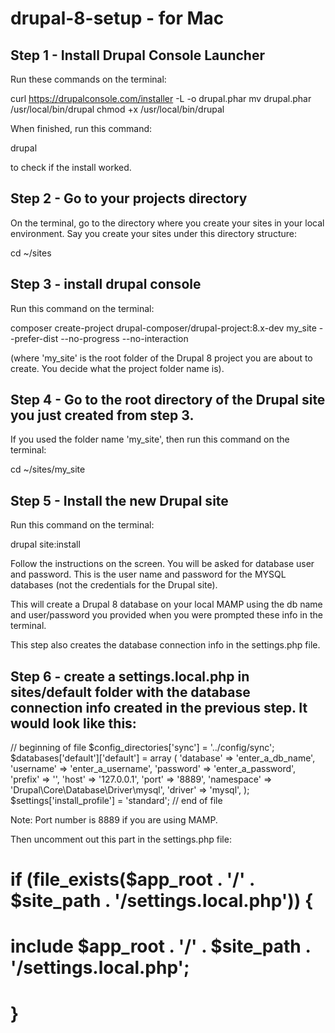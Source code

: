 # drupal-8-setup  - for Mac

## Step 1  - Install Drupal Console Launcher
Run these commands on the terminal:

curl https://drupalconsole.com/installer -L -o drupal.phar
mv drupal.phar /usr/local/bin/drupal
chmod +x /usr/local/bin/drupal

When finished, run this command:

drupal 

to check if the install worked.


## Step 2 - Go to your projects directory

On the terminal, go to the directory where you create your sites in your local environment. Say you create your sites under this directory structure: 

 cd ~/sites

## Step 3  - install drupal console

Run this command on the terminal:

composer create-project drupal-composer/drupal-project:8.x-dev my_site --prefer-dist --no-progress --no-interaction

(where 'my_site' is the root folder of the Drupal 8 project you are about to create. You decide what the  project folder name is).


## Step 4 - Go to the root directory of the Drupal site you just created from step 3.

If you used the folder name 'my_site', then run this command on the terminal:

cd ~/sites/my_site


## Step 5 - Install the new Drupal site

Run this command on the terminal:

drupal site:install

Follow the instructions on the screen. You will be asked for database user and password. This is the user name and password for the MYSQL databases (not the credentials for the Drupal site).

This will create a Drupal 8 database on your local MAMP using the db name and user/password you provided when you were prompted these info in the terminal.

This step also creates the database connection info in the settings.php file.


## Step 6 - create a settings.local.php in sites/default folder with the database connection info created in the previous step. It would look like this:

// beginning of file
$config_directories['sync'] = '../config/sync';
$databases['default']['default'] = array (
  'database' => 'enter_a_db_name',
  'username' => 'enter_a_username',
  'password' => 'enter_a_password',
  'prefix' => '',
  'host' => '127.0.0.1',
  'port' => '8889',
  'namespace' => 'Drupal\\Core\\Database\\Driver\\mysql',
  'driver' => 'mysql',
);
$settings['install_profile'] = 'standard';
// end of file

Note: Port number is 8889 if you are using MAMP.


Then uncomment out this part in the settings.php file:

# if (file_exists($app_root . '/' . $site_path . '/settings.local.php')) {
#   include $app_root . '/' . $site_path . '/settings.local.php';
# }


